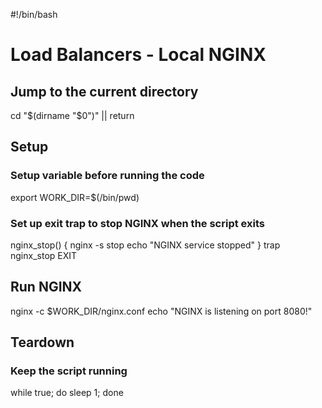 <!-- markdownlint-disable-next-line MD018 MD041 -->
#!/bin/bash

# Load Balancers - Local NGINX

## Jump to the current directory

cd "$(dirname "$0")" || return

## Setup

### Setup variable before running the code

export WORK_DIR=$(/bin/pwd)

### Set up exit trap to stop NGINX when the script exits

nginx_stop() {
  nginx -s stop
  echo "NGINX service stopped"
}
trap nginx_stop EXIT

## Run NGINX

nginx -c $WORK_DIR/nginx.conf
echo "NGINX is listening on port 8080!"

## Teardown

### Keep the script running

while true; do sleep 1; done
